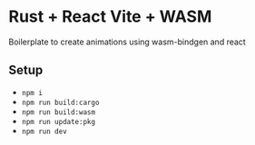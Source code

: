 # Rust + React Vite + WASM

Boilerplate to create animations using wasm-bindgen and react

## Setup

- `npm i`
- `npm run build:cargo`
- `npm run build:wasm`
- `npm run update:pkg`
- `npm run dev`